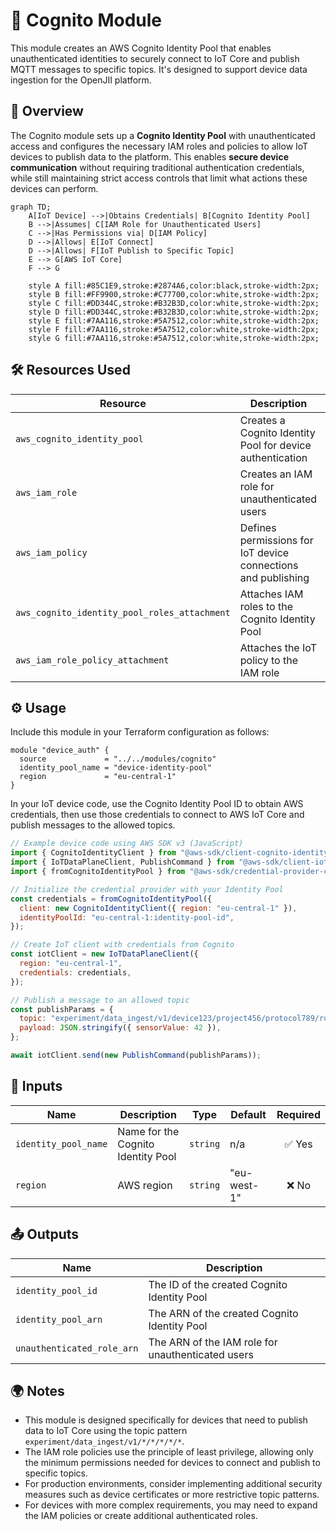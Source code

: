 # 🔑 Cognito Module

This module creates an AWS Cognito Identity Pool that enables unauthenticated identities to securely connect to IoT Core and publish MQTT messages to specific topics. It's designed to support device data ingestion for the OpenJII platform.

## 📖 Overview

The Cognito module sets up a **Cognito Identity Pool** with unauthenticated access and configures the necessary IAM roles and policies to allow IoT devices to publish data to the platform. This enables **secure device communication** without requiring traditional authentication credentials, while still maintaining strict access controls that limit what actions these devices can perform.

```mermaid
graph TD;
    A[IoT Device] -->|Obtains Credentials| B[Cognito Identity Pool]
    B -->|Assumes| C[IAM Role for Unauthenticated Users]
    C -->|Has Permissions via| D[IAM Policy]
    D -->|Allows| E[IoT Connect]
    D -->|Allows| F[IoT Publish to Specific Topic]
    E --> G[AWS IoT Core]
    F --> G

    style A fill:#85C1E9,stroke:#2874A6,color:black,stroke-width:2px;
    style B fill:#FF9900,stroke:#C77700,color:white,stroke-width:2px;
    style C fill:#DD344C,stroke:#B32B3D,color:white,stroke-width:2px;
    style D fill:#DD344C,stroke:#B32B3D,color:white,stroke-width:2px;
    style E fill:#7AA116,stroke:#5A7512,color:white,stroke-width:2px;
    style F fill:#7AA116,stroke:#5A7512,color:white,stroke-width:2px;
    style G fill:#7AA116,stroke:#5A7512,color:white,stroke-width:2px;
```

## 🛠 Resources Used

| Resource                                     | Description                                                   | Documentation                                                                                                                                                    |
| -------------------------------------------- | ------------------------------------------------------------- | ---------------------------------------------------------------------------------------------------------------------------------------------------------------- |
| `aws_cognito_identity_pool`                  | Creates a Cognito Identity Pool for device authentication     | [AWS Cognito Identity Pool](https://registry.terraform.io/providers/hashicorp/aws/latest/docs/resources/cognito_identity_pool)                                   |
| `aws_iam_role`                               | Creates an IAM role for unauthenticated users                 | [AWS IAM Role](https://registry.terraform.io/providers/hashicorp/aws/latest/docs/resources/iam_role)                                                             |
| `aws_iam_policy`                             | Defines permissions for IoT device connections and publishing | [AWS IAM Policy](https://registry.terraform.io/providers/hashicorp/aws/latest/docs/resources/iam_policy)                                                         |
| `aws_cognito_identity_pool_roles_attachment` | Attaches IAM roles to the Cognito Identity Pool               | [AWS Cognito Identity Pool Roles Attachment](https://registry.terraform.io/providers/hashicorp/aws/latest/docs/resources/cognito_identity_pool_roles_attachment) |
| `aws_iam_role_policy_attachment`             | Attaches the IoT policy to the IAM role                       | [AWS IAM Role Policy Attachment](https://registry.terraform.io/providers/hashicorp/aws/latest/docs/resources/iam_role_policy_attachment)                         |

## ⚙️ Usage

Include this module in your Terraform configuration as follows:

```hcl
module "device_auth" {
  source             = "../../modules/cognito"
  identity_pool_name = "device-identity-pool"
  region             = "eu-central-1"
}
```

In your IoT device code, use the Cognito Identity Pool ID to obtain AWS credentials, then use those credentials to connect to AWS IoT Core and publish messages to the allowed topics.

```javascript
// Example device code using AWS SDK v3 (JavaScript)
import { CognitoIdentityClient } from "@aws-sdk/client-cognito-identity";
import { IoTDataPlaneClient, PublishCommand } from "@aws-sdk/client-iot-data-plane";
import { fromCognitoIdentityPool } from "@aws-sdk/credential-provider-cognito-identity";

// Initialize the credential provider with your Identity Pool
const credentials = fromCognitoIdentityPool({
  client: new CognitoIdentityClient({ region: "eu-central-1" }),
  identityPoolId: "eu-central-1:identity-pool-id",
});

// Create IoT client with credentials from Cognito
const iotClient = new IoTDataPlaneClient({
  region: "eu-central-1",
  credentials: credentials,
});

// Publish a message to an allowed topic
const publishParams = {
  topic: "experiment/data_ingest/v1/device123/project456/protocol789/run101/measurement",
  payload: JSON.stringify({ sensorValue: 42 }),
};

await iotClient.send(new PublishCommand(publishParams));
```

## 🔑 Inputs

| Name                 | Description                        | Type     | Default     | Required |
| -------------------- | ---------------------------------- | -------- | ----------- | :------: |
| `identity_pool_name` | Name for the Cognito Identity Pool | `string` | n/a         |  ✅ Yes  |
| `region`             | AWS region                         | `string` | "eu-west-1" |  ❌ No   |

## 📤 Outputs

| Name                       | Description                                       |
| -------------------------- | ------------------------------------------------- |
| `identity_pool_id`         | The ID of the created Cognito Identity Pool       |
| `identity_pool_arn`        | The ARN of the created Cognito Identity Pool      |
| `unauthenticated_role_arn` | The ARN of the IAM role for unauthenticated users |

## 🌍 Notes

- This module is designed specifically for devices that need to publish data to IoT Core using the topic pattern `experiment/data_ingest/v1/*/*/*/*/*`.
- The IAM role policies use the principle of least privilege, allowing only the minimum permissions needed for devices to connect and publish to specific topics.
- For production environments, consider implementing additional security measures such as device certificates or more restrictive topic patterns.
- For devices with more complex requirements, you may need to expand the IAM policies or create additional authenticated roles.
